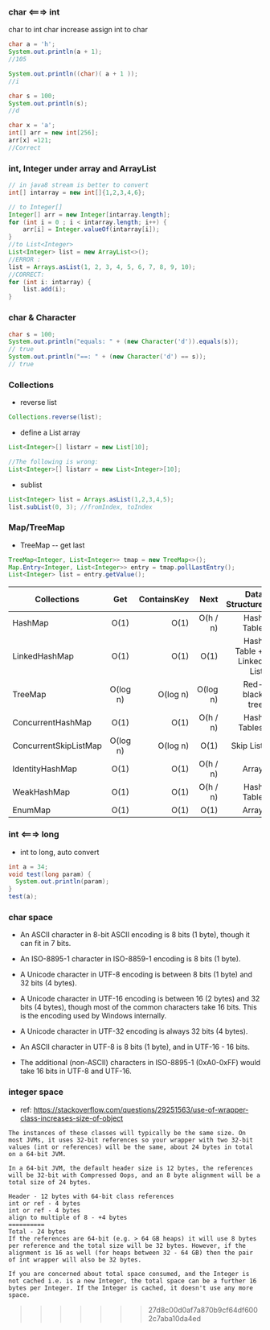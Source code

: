 ###  char <===> int

char to int
char increase
assign int to char
```java
char a = 'h';
System.out.println(a + 1);
//105

System.out.println((char)( a + 1 ));
//i

char s = 100;
System.out.println(s);
//d

char x = 'a';
int[] arr = new int[256];
arr[x] =121;
//Correct
```


### int, Integer under array and ArrayList
```java
// in java8 stream is better to convert
int[] intarray = new int[]{1,2,3,4,6};

// to Integer[]
Integer[] arr = new Integer[intarray.length];
for (int i = 0 ; i < intarray.length; i++) {
    arr[i] = Integer.valueOf(intarray[i]);
}
//to List<Integer>
List<Integer> list = new ArrayList<>();
//ERROR :
list = Arrays.asList(1, 2, 3, 4, 5, 6, 7, 8, 9, 10);
//CORRECT:
for (int i: intarray) {
    list.add(i);
}

```

### char & Character
```java
char s = 100;
System.out.println("equals: " + (new Character('d')).equals(s)); 
// true
System.out.println("==: " + (new Character('d') == s));
// true
```



### Collections

* reverse list
```java
Collections.reverse(list);
```
* define a List array
```java
List<Integer>[] listarr = new List[10];

//The following is wrong:
List<Integer>[] listarr = new List<Integer>[10];
```
* sublist
```java
List<Integer> list = Arrays.asList(1,2,3,4,5);
list.subList(0, 3); //fromIndex, toIndex 
```

### Map/TreeMap
* TreeMap -- get last
```java
TreeMap<Integer, List<Integer>> tmap = new TreeMap<>();
Map.Entry<Integer, List<Integer>> entry = tmap.pollLastEntry();
List<Integer> list = entry.getValue();
```


| Collections   | Get   | ContainsKey  | Next  | Data Structure  |
| ------------- |:-----:| ------------:|-----:|-----:|
|HashMap        | O(1)  | O(1)         | O(h / n)    | Hash Table|
|LinkedHashMap  | O(1)| O(1)| O(1)               | Hash Table + Linked List|
|TreeMap        | O(log n)| O(log n)| O(log n)| Red-black tree|
|ConcurrentHashMap| O(1)| O(1)| O(h / n)| Hash Tables|
|ConcurrentSkipListMap| O(log n)| O(log n)| O(1)| Skip List|
|IdentityHashMap| O(1)| O(1)| O(h / n)| Array|
|WeakHashMap    | O(1)| O(1)| O(h / n)| Hash Table|
|EnumMap| O(1)  | O(1)| O(1)| Array|




### int <===> long
* int to long, auto convert

```java
int a = 34;
void test(long param) {
  System.out.println(param);
}
test(a);
```


### char space 
* An ASCII character in 8-bit ASCII encoding is 8 bits (1 byte), though it can fit in 7 bits.
 
* An ISO-8895-1 character in ISO-8859-1 encoding is 8 bits (1 byte).
 
* A Unicode character in UTF-8 encoding is between 8 bits (1 byte) and 32 bits (4 bytes).
 
* A Unicode character in UTF-16 encoding is between 16 (2 bytes) and 32 bits (4 bytes), though most of the common characters take 16 bits. This is the encoding used by Windows internally.
 
* A Unicode character in UTF-32 encoding is always 32 bits (4 bytes).
 
* An ASCII character in UTF-8 is 8 bits (1 byte), and in UTF-16 - 16 bits.
 
* The additional (non-ASCII) characters in ISO-8895-1 (0xA0-0xFF) would take 16 bits in UTF-8 and UTF-16.


### integer space 
* ref: https://stackoverflow.com/questions/29251563/use-of-wrapper-class-increases-size-of-object
```
The instances of these classes will typically be the same size. On most JVMs, it uses 32-bit references so your wrapper with two 32-bit values (int or references) will be the same, about 24 bytes in total on a 64-bit JVM.

In a 64-bit JVM, the default header size is 12 bytes, the references will be 32-bit with Compressed Oops, and an 8 byte alignment will be a total size of 24 bytes.

Header - 12 bytes with 64-bit class references
int or ref - 4 bytes
int or ref - 4 bytes
align to multiple of 8 - +4 bytes
==========
Total - 24 bytes
If the references are 64-bit (e.g. > 64 GB heaps) it will use 8 bytes per reference and the total size will be 32 bytes. However, if the alignment is 16 as well (for heaps between 32 - 64 GB) then the pair of int wrapper will also be 32 bytes.

If you are concerned about total space consumed, and the Integer is not cached i.e. is a new Integer, the total space can be a further 16 bytes per Integer. If the Integer is cached, it doesn't use any more space.
```
>>>>>>> 27d8c00d0af7a870b9cf64df6002c7aba10da4ed
